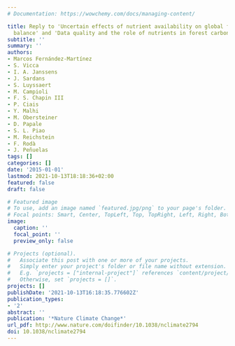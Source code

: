 ```yaml
---
# Documentation: https://wowchemy.com/docs/managing-content/

title: Reply to 'Uncertain effects of nutrient availability on global forest carbon
  balance' and 'Data quality and the role of nutrients in forest carbon-use efficiency'
subtitle: ''
summary: ''
authors:
- Marcos Fernández-Martínez
- S. Vicca
- I. A. Janssens
- J. Sardans
- S. Luyssaert
- M. Campioli
- F. S. Chapin III
- P. Ciais
- Y. Malhi
- M. Obersteiner
- D. Papale
- S. L. Piao
- M. Reichstein
- F. Rodà
- J. Peñuelas
tags: []
categories: []
date: '2015-01-01'
lastmod: 2021-10-13T18:18:36+02:00
featured: false
draft: false

# Featured image
# To use, add an image named `featured.jpg/png` to your page's folder.
# Focal points: Smart, Center, TopLeft, Top, TopRight, Left, Right, BottomLeft, Bottom, BottomRight.
image:
  caption: ''
  focal_point: ''
  preview_only: false

# Projects (optional).
#   Associate this post with one or more of your projects.
#   Simply enter your project's folder or file name without extension.
#   E.g. `projects = ["internal-project"]` references `content/project/deep-learning/index.md`.
#   Otherwise, set `projects = []`.
projects: []
publishDate: '2021-10-13T16:18:35.776602Z'
publication_types:
- '2'
abstract: ''
publication: '*Nature Climate Change*'
url_pdf: http://www.nature.com/doifinder/10.1038/nclimate2794
doi: 10.1038/nclimate2794
---
```

